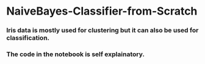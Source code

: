 # NaiveBayes-Classifier-from-Scratch
### Iris data is mostly used for clustering but it can also be used for classification.
### The code in the notebook is self explainatory.

